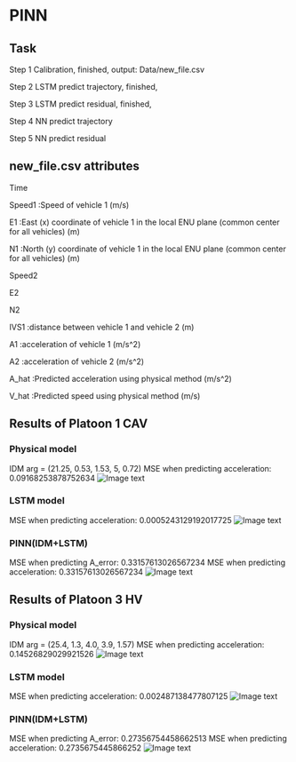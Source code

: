 # PINN

## Task

Step 1 Calibration, finished, output: Data/new_file.csv

Step 2 LSTM predict trajectory, finished,

Step 3 LSTM predict residual, finished,

Step 4 NN predict trajectory

Step 5 NN predict residual


## new_file.csv attributes

Time	

Speed1  :Speed of vehicle 1 (m/s)

E1  :East (x) coordinate of vehicle 1 in the local ENU plane (common center for all vehicles) (m)

N1	:North (y) coordinate of vehicle 1 in the local ENU plane (common center for all vehicles) (m)

Speed2

E2	

N2	

IVS1	:distance between vehicle 1 and vehicle 2 (m)

A1	:acceleration of vehicle 1 (m/s^2)

A2	:acceleration of vehicle 2 (m/s^2)

A_hat	:Predicted acceleration using physical method (m/s^2)

V_hat	:Predicted speed using physical method (m/s)




## Results of Platoon 1 CAV
### Physical model
IDM arg = (21.25, 0.53, 1.53, 5, 0.72)
MSE when predicting acceleration: 0.09168253878752634
![Image text](https://github.com/Keke-Long/PINN/blob/main/Physical_model/Platoon1_IDM_result_comparison.jpg)
 

### LSTM model
MSE when predicting acceleration: 0.0005243129192017725
![Image text](https://github.com/Keke-Long/PINN/blob/main/LSTM/Platoon1_LSTM_result_plot.png)


### PINN(IDM+LSTM)
MSE when predicting A_error: 0.33157613026567234
MSE when predicting acceleration: 0.33157613026567234
![Image text](https://github.com/Keke-Long/PINN/blob/main/IDM%2BLSTM/Platoon1_PINN_result_plot.png)



## Results of Platoon 3 HV
### Physical model
IDM arg = (25.4,   1.3,  4.0,  3.9,  1.57)
MSE when predicting acceleration: 0.14526829029921526 
![Image text](https://github.com/Keke-Long/PINN/blob/main/Physical_model/Platoon3_IDM_result_comparison.jpg)
 

### LSTM model
MSE when predicting acceleration: 0.002487138477807125
![Image text](https://github.com/Keke-Long/PINN/blob/main/LSTM/Platoon3_LSTM_result_plot.png)


### PINN(IDM+LSTM)
MSE when predicting A_error: 0.27356754458662513
MSE when predicting acceleration: 0.2735675445866252
![Image text](https://github.com/Keke-Long/PINN/blob/main/IDM%2BLSTM/Platoon3_PINN_result_plot.png)


